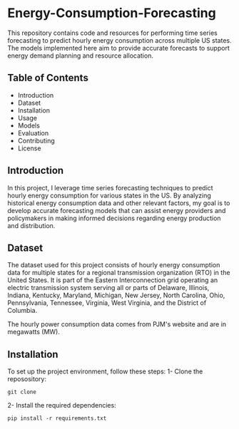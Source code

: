 # Energy-Consumption-Forecasting

This repository contains code and resources for performing time series forecasting to predict hourly energy consumption across multiple US states. The models implemented here aim to provide accurate forecasts to support energy demand planning and resource allocation.

## Table of Contents
- Introduction
- Dataset
- Installation
- Usage
- Models
- Evaluation
- Contributing
- License


## Introduction
In this project, I leverage time series forecasting techniques to predict hourly energy consumption for various states in the US. By analyzing historical energy consumption data and other relevant factors, my goal is to develop accurate forecasting models that can assist energy providers and policymakers in making informed decisions regarding energy production and distribution.

## Dataset
The dataset used for this project consists of hourly energy consumption data for multiple states for a regional transmission organization (RTO) in the United States. It is part of the Eastern Interconnection grid operating an electric transmission system serving all or parts of Delaware, Illinois, Indiana, Kentucky, Maryland, Michigan, New Jersey, North Carolina, Ohio, Pennsylvania, Tennessee, Virginia, West Virginia, and the District of Columbia.

The hourly power consumption data comes from PJM's website and are in megawatts (MW).

## Installation
To set up the project environment, follow these steps:
1- Clone the reposository:
```
git clone
```

2- Install the required dependencies:
```
pip install -r requirements.txt
```
